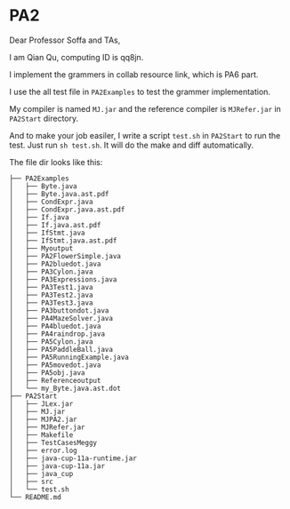 # PA2

Dear Professor Soffa and TAs,

I am Qian Qu, computing ID is qq8jn.

I implement the grammers in collab resource link, which is PA6 part.

I use the all test file in `PA2Examples` to test the grammer implementation. 

My compiler is named `MJ.jar` and the reference compiler is `MJRefer.jar` in `PA2Start` directory.

And to make your job easiler, I write a script `test.sh` in `PA2Start` to run the test. Just run `sh test.sh`. It will do the make and diff automatically.

The file dir looks like this:
```
├── PA2Examples
│   ├── Byte.java
│   ├── Byte.java.ast.pdf
│   ├── CondExpr.java
│   ├── CondExpr.java.ast.pdf
│   ├── If.java
│   ├── If.java.ast.pdf
│   ├── IfStmt.java
│   ├── IfStmt.java.ast.pdf
│   ├── Myoutput
│   ├── PA2FlowerSimple.java
│   ├── PA2bluedot.java
│   ├── PA3Cylon.java
│   ├── PA3Expressions.java
│   ├── PA3Test1.java
│   ├── PA3Test2.java
│   ├── PA3Test3.java
│   ├── PA3buttondot.java
│   ├── PA4MazeSolver.java
│   ├── PA4bluedot.java
│   ├── PA4raindrop.java
│   ├── PA5Cylon.java
│   ├── PA5PaddleBall.java
│   ├── PA5RunningExample.java
│   ├── PA5movedot.java
│   ├── PA5obj.java
│   ├── Referenceoutput
│   └── my_Byte.java.ast.dot
├── PA2Start
│   ├── JLex.jar
│   ├── MJ.jar
│   ├── MJPA2.jar
│   ├── MJRefer.jar
│   ├── Makefile
│   ├── TestCasesMeggy
│   ├── error.log
│   ├── java-cup-11a-runtime.jar
│   ├── java-cup-11a.jar
│   ├── java_cup
│   ├── src
│   └── test.sh
└── README.md
```


